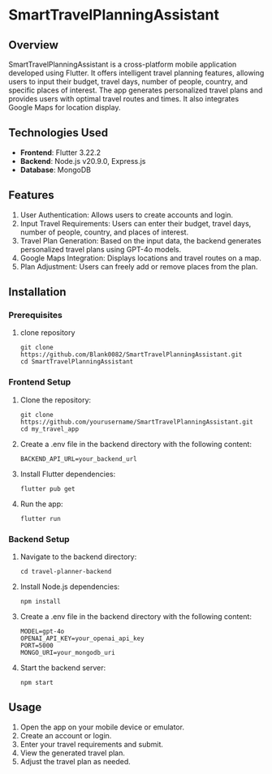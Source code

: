 # SmartTravelPlanningAssistant

## Overview

SmartTravelPlanningAssistant is a cross-platform mobile application developed using Flutter. 
It offers intelligent travel planning features, allowing users to input their budget, travel days, number of people, country, and specific places of interest. 
The app generates personalized travel plans and provides users with optimal travel routes and times. 
It also integrates Google Maps for location display.

## Technologies Used

- **Frontend**: Flutter 3.22.2
- **Backend**: Node.js v20.9.0, Express.js
- **Database**: MongoDB

## Features

1. User Authentication: Allows users to create accounts and login.
2. Input Travel Requirements: Users can enter their budget, travel days, number of people, country, and places of interest.
3. Travel Plan Generation: Based on the input data, the backend generates personalized travel plans using GPT-4o models.
4. Google Maps Integration: Displays locations and travel routes on a map.
6. Plan Adjustment: Users can freely add or remove places from the plan.

## Installation

### Prerequisites

1. clone repository

   ```
   git clone https://github.com/Blank0082/SmartTravelPlanningAssistant.git
   cd SmartTravelPlanningAssistant
   ```

### Frontend Setup

1. Clone the repository:

   ```
   git clone https://github.com/yourusername/SmartTravelPlanningAssistant.git
   cd my_travel_app
   ```

2. Create a .env file in the backend directory with the following content:

   ```
   BACKEND_API_URL=your_backend_url
   ```

3. Install Flutter dependencies:

   ```
   flutter pub get
   ```

4. Run the app:

   ```
   flutter run
   ```

### Backend Setup


1. Navigate to the backend directory:

   ```
   cd travel-planner-backend
   ```

2. Install Node.js dependencies:

   ```
   npm install
   ```

3. Create a .env file in the backend directory with the following content:

   ```
   MODEL=gpt-4o
   OPENAI_API_KEY=your_openai_api_key
   PORT=5000
   MONGO_URI=your_mongodb_uri
   ```

4. Start the backend server:

   ```
   npm start
   ```

## Usage

1. Open the app on your mobile device or emulator.
2. Create an account or login.
3. Enter your travel requirements and submit.
4. View the generated travel plan.
4. Adjust the travel plan as needed.
